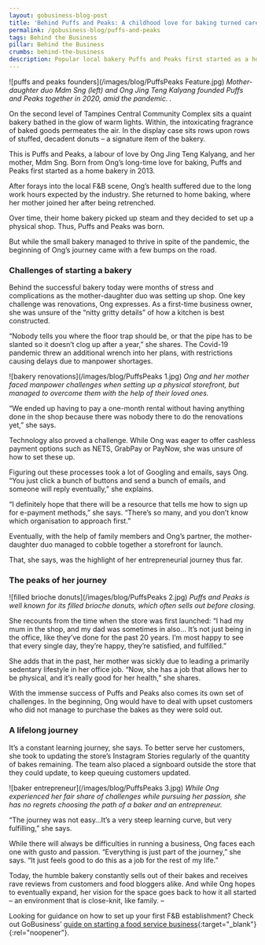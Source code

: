 ```yaml
---
layout: gobusiness-blog-post
title: 'Behind Puffs and Peaks: A childhood love for baking turned career'
permalink: /gobusiness-blog/puffs-and-peaks
tags: Behind the Business
pillar: Behind the Business
crumbs: behind-the-business
description: Popular local bakery Puffs and Peaks first started as a home business by a mother-daughter duo. This is their journey.
---
```


![puffs and peaks founders](/images/blog/PuffsPeaks Feature.jpg)
<em>Mother-daughter duo Mdm Sng (left) and Ong Jing Teng Kalyang founded Puffs and Peaks together in 2020, amid the pandemic. .</em>

On the second level of Tampines Central Community Complex sits a quaint bakery bathed in the glow of warm lights. Within, the intoxicating fragrance of baked goods permeates the air. In the display case sits rows upon rows of stuffed, decadent donuts – a signature item of the bakery. 

This is Puffs and Peaks, a labour of love by Ong Jing Teng Kalyang, and her mother, Mdm Sng. Born from Ong’s long-time love for baking, Puffs and Peaks first started as a home bakery in 2013.

After forays into the local F&B scene, Ong’s health suffered due to the long work hours expected by the industry. She returned to home baking, where her mother joined her after being retrenched. 

Over time, their home bakery picked up steam and they decided to set up a physical shop. Thus, Puffs and Peaks was born. 

But while the small bakery managed to thrive in spite of the pandemic, the beginning of Ong’s journey came with a few bumps on the road. 

### Challenges of starting a bakery 

Behind the successful bakery today were months of stress and complications as the mother-daughter duo was setting up shop. One key challenge was renovations, Ong expresses. As a first-time business owner, she was unsure of the “nitty gritty details” of how a kitchen is best constructed. 

“Nobody tells you where the floor trap should be, or that the pipe has to be slanted so it doesn’t clog up after a year,” she shares. The Covid-19 pandemic threw an additional wrench into her plans, with restrictions causing delays due to manpower shortages. 

![bakery renovations](/images/blog/PuffsPeaks 1.jpg)
<em>Ong and her mother faced manpower challenges when setting up a physical storefront, but managed to overcome them with the help of their loved ones.</em>

“We ended up having to pay a one-month rental without having anything done in the shop because there was nobody there to do the renovations yet,” she says.

Technology also proved a challenge. While Ong was eager to offer cashless payment options such as NETS, GrabPay or PayNow, she was unsure of how to set these up. 

Figuring out these processes took a lot of Googling and emails, says Ong. “You just click a bunch of buttons and send a bunch of emails, and someone will reply eventually,” she explains.

“I definitely hope that there will be a resource that tells me how to sign up for e-payment methods,” she says. “There’s so many, and you don’t know which organisation to approach first.” 

Eventually, with the help of family members and Ong’s partner, the mother-daughter duo managed to cobble together a storefront for launch.

That, she says, was the highlight of her entrepreneurial journey thus far.  

### The peaks of her journey 

![filled brioche donuts](/images/blog/PuffsPeaks 2.jpg)
<em>Puffs and Peaks is well known for its filled brioche donuts, which often sells out before closing.</em>

She recounts from the time when the store was first launched: “I had my mum in the shop, and my dad was sometimes in also… It’s not just being in the office, like they’ve done for the past 20 years. I’m most happy to see that every single day, they’re happy, they’re satisfied, and fulfilled.”

She adds that in the past, her mother was sickly due to leading a primarily sedentary lifestyle in her office job. “Now, she has a job that allows her to be physical, and it’s really good for her health,” she shares. 

With the immense success of Puffs and Peaks also comes its own set of challenges. In the beginning, Ong would have to deal with upset customers who did not manage to purchase the bakes as they were sold out. 

### A lifelong journey 

It’s a constant learning journey, she says. To better serve her customers, she took to updating the store’s Instagram Stories regularly of the quantity of bakes remaining. The team also placed a signboard outside the store that they could update, to keep queuing customers updated. 

![baker entrepreneur](/images/blog/PuffsPeaks 3.jpg)
<em>While Ong experienced her fair share of challenges while pursuing her passion, she has no regrets choosing the path of a baker and an entrepreneur.</em>

“The journey was not easy…It’s a very steep learning curve, but very fulfilling,” she says. 

While there will always be difficulties in running a business, Ong faces each one with gusto and passion. “Everything is just part of the journey,” she says. “It just feels good to do this as a job for the rest of my life.” 

Today, the humble bakery constantly sells out of their bakes and receives rave reviews from customers and food bloggers alike. And while Ong hopes to eventually expand, her vision for the space goes back to how it all started – an environment that is close-knit, like family. 
– 

Looking for guidance on how to set up your first F&B establishment? Check out GoBusiness’ [guide on starting a food service business](https://foodservices.gobusiness.gov.sg/licences/foodservices?src=licence_by_sector){:target="_blank"}{:rel="noopener"}. 
